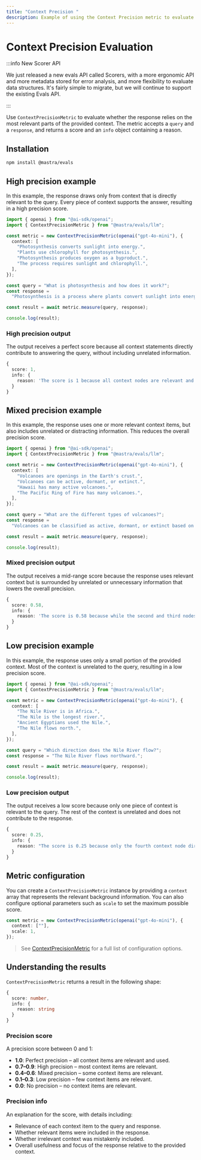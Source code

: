 ```yaml
---
title: "Context Precision "
description: Example of using the Context Precision metric to evaluate how precisely context information is used.
---
```


# Context Precision Evaluation

:::info New Scorer API

We just released a new evals API called Scorers, with a more ergonomic API and more metadata stored for error analysis, and more flexibility to evaluate data structures. It's fairly simple to migrate, but we will continue to support the existing Evals API.

:::

Use `ContextPrecisionMetric` to evaluate whether the response relies on the most relevant parts of the provided context. The metric accepts a `query` and a `response`, and returns a score and an `info` object containing a reason.

## Installation

```bash copy
npm install @mastra/evals
```

## High precision example

In this example, the response draws only from context that is directly relevant to the query. Every piece of context supports the answer, resulting in a high precision score.

```typescript filename="src/example-high-precision.ts" showLineNumbers copy
import { openai } from "@ai-sdk/openai";
import { ContextPrecisionMetric } from "@mastra/evals/llm";

const metric = new ContextPrecisionMetric(openai("gpt-4o-mini"), {
  context: [
    "Photosynthesis converts sunlight into energy.",
    "Plants use chlorophyll for photosynthesis.",
    "Photosynthesis produces oxygen as a byproduct.",
    "The process requires sunlight and chlorophyll.",
  ],
});

const query = "What is photosynthesis and how does it work?";
const response =
  "Photosynthesis is a process where plants convert sunlight into energy using chlorophyll, producing oxygen as a byproduct.";

const result = await metric.measure(query, response);

console.log(result);
```

### High precision output

The output receives a perfect score because all context statements directly contribute to answering the query, without including unrelated information.

```typescript
{
  score: 1,
  info: {
    reason: 'The score is 1 because all context nodes are relevant and provide direct definitions, explanations, and essential components of photosynthesis, with the first node defining the process, followed by supporting details about chlorophyll and oxygen production, all in optimal ranking order.'
  }
}
```

## Mixed precision example

In this example, the response uses one or more relevant context items, but also includes unrelated or distracting information. This reduces the overall precision score.

```typescript filename="src/example-mixed-precision.ts" showLineNumbers copy
import { openai } from "@ai-sdk/openai";
import { ContextPrecisionMetric } from "@mastra/evals/llm";

const metric = new ContextPrecisionMetric(openai("gpt-4o-mini"), {
  context: [
    "Volcanoes are openings in the Earth's crust.",
    "Volcanoes can be active, dormant, or extinct.",
    "Hawaii has many active volcanoes.",
    "The Pacific Ring of Fire has many volcanoes.",
  ],
});

const query = "What are the different types of volcanoes?";
const response =
  "Volcanoes can be classified as active, dormant, or extinct based on their activity status.";

const result = await metric.measure(query, response);

console.log(result);
```

### Mixed precision output

The output receives a mid-range score because the response uses relevant context but is surrounded by unrelated or unnecessary information that lowers the overall precision.

```typescript
{
  score: 0.58,
  info: {
    reason: 'The score is 0.58 because while the second and third nodes provided direct definitions and examples of volcano types, the first and fourth nodes were irrelevant, leading to a lower precision score. The relevant nodes were not optimally ordered, as the most useful context was not the first, which affected the overall effectiveness.'
  }
}
```

## Low precision example

In this example, the response uses only a small portion of the provided context. Most of the context is unrelated to the query, resulting in a low precision score.

```typescript filename="src/example-low-precision.ts" showLineNumbers copy
import { openai } from "@ai-sdk/openai";
import { ContextPrecisionMetric } from "@mastra/evals/llm";

const metric = new ContextPrecisionMetric(openai("gpt-4o-mini"), {
  context: [
    "The Nile River is in Africa.",
    "The Nile is the longest river.",
    "Ancient Egyptians used the Nile.",
    "The Nile flows north.",
  ],
});

const query = "Which direction does the Nile River flow?";
const response = "The Nile River flows northward.";

const result = await metric.measure(query, response);

console.log(result);
```

### Low precision output

The output receives a low score because only one piece of context is relevant to the query. The rest of the context is unrelated and does not contribute to the response.

```typescript
{
  score: 0.25,
  info: {
    reason: "The score is 0.25 because only the fourth context node directly answers the question about the direction of the Nile River's flow, while the first three nodes are irrelevant, providing no useful information. This highlights a significant limitation in the overall relevance of the retrieved contexts, as the majority did not contribute to the expected output."
  }
}
```

## Metric configuration

You can create a `ContextPrecisionMetric` instance by providing a `context` array that represents the relevant background information. You can also configure optional parameters such as `scale` to set the maximum possible score.

```typescript showLineNumbers copy
const metric = new ContextPrecisionMetric(openai("gpt-4o-mini"), {
  context: [""],
  scale: 1,
});
```

> See [ContextPrecisionMetric](/docs/reference/evals/context-precision) for a full list of configuration options.

## Understanding the results

`ContextPrecisionMetric` returns a result in the following shape:

```typescript
{
  score: number,
  info: {
    reason: string
  }
}
```

### Precision score

A precision score between 0 and 1:

- **1.0**: Perfect precision – all context items are relevant and used.
- **0.7–0.9**: High precision – most context items are relevant.
- **0.4–0.6**: Mixed precision – some context items are relevant.
- **0.1–0.3**: Low precision – few context items are relevant.
- **0.0**: No precision – no context items are relevant.

### Precision info

An explanation for the score, with details including:

- Relevance of each context item to the query and response.
- Whether relevant items were included in the response.
- Whether irrelevant context was mistakenly included.
- Overall usefulness and focus of the response relative to the provided context.

<GithubLink
  outdated={true}
  marginTop='mt-16'
  link="https://github.com/mastra-ai/mastra/blob/main/examples/basics/evals/context-precision"
/>

